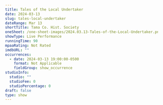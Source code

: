 ```yaml
---
title: Tales of the Local Undertaker
date: 2024-03-13
slug: tales-local-undertaker
dateRange: Mar 13
shortTitle: Tama Co. Hist. Society
oneSheet: /one-sheet-images/2024.03.13-Tales-of-the-Local-Undertaker.png
showType: Live Performance
runningTime: 90
mpaaRating: Not Rated
imdbURL: ""
occurrences:
  - date: 2024-03-13 19:00:00-0500
    format: Not Applicable
    fieldGroup: show_occurrence
studioInfo:
  studio: ""
  studioFee: 0
  studioPercentage: 0
draft: false
type: show
---
```


